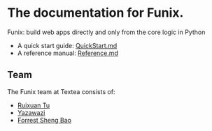 # The documentation for Funix. 

Funix: build web apps directly and only from the core logic in Python

* A quick start guide: [QuickStart.md](QuickStart.md)
* A reference manual: [Reference.md](Reference.md)

## Team
The Funix team at Textea consists of:
* [Ruixuan Tu](https://github.com/Turx)
* [Yazawazi](https://github.com/Yazawazi)
* [Forrest Sheng Bao](https://forrestbao.github.io/)
